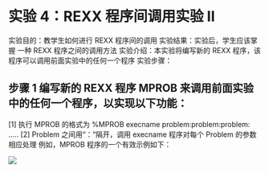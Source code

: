 # 实验 4：REXX 程序间调用实验 II

实验目的：教学生如何进行 REXX 程序间的调用
实验结果：实验后，学生应该掌握
一种 REXX 程序之间的调用方法
实验介绍：本实验将编写新的 REXX 程序，该程序可以调用前面实验中的任何一个程序
实验步骤：

## 步骤 1 编写新的 REXX 程序 MPROB 来调用前面实验中的任何一个程序，以实现以下功能：

[1] 执行 MPROB 的格式为 %MPROB execname problem:problem:problem: .....
[2] Problem 之间用“：”隔开，调用 execname 程序对每个 Problem 的参数相应处理
例如，MPROB 程序的一个有效示例如下：

![](/img/rexx/lab2/9.1.png)